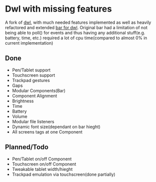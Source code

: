 # Dwl with missing features
A fork of [dwl](https://codeberg.org/dwl/dwl), with much needed features implemented as well as heavily refactored and extended [bar for dwl](https://sr.ht/~raphi/somebar/). Original bar had a limitation of not being able to poll() for events and thus having any additional stuff(e.g. battery, time, etc.) required a lot of cpu time(compared to almost 0% in current implementation)
## Done
- Pen/Tablet support
- Touchscreen support
- Trackpad gestures
- Gaps
- Modular Components(Bar)
- Component Alignment
- Brightness
- Time
- Battery
- Volume
- Modular file listeners
- Dynamic font size(dependant on bar hieght)
- All screens tags at one Component
## Planned/Todo
- Pen/Tablet on/off Component
- Touchscreen on/off Component
- Tweakable tablet width/hieght
- Trackpad emulation via touchscreen(done partially)
